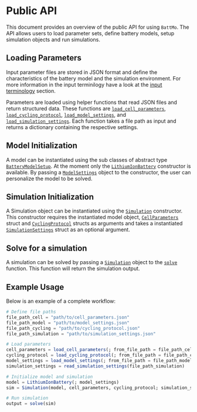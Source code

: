# Public API

This document provides an overview of the public API for using `BattMo`. The API allows users to load parameter sets, define battery models, setup simulation objects and run simulations.

## Loading Parameters

Input parameter files are stored in JSON format and define the characteristics of the battery model and the simulation environment. For more information in the input terminilogy have a look at the [input terminology](terminology.md) section.

Parameters are loaded using helper functions that read JSON files and return structured data. These functions are [`load_cell_parameters`](@ref), [`load_cycling_protocol`](@ref), [`load_model_settings`](@ref), and [`load_simulation_settings`](@ref). Each function takes a file path as input and returns a dictionary containing the respective settings.

## Model Initialization

A model can be instantiated using the sub classes of abstract type [`BatteryModelSetup`](@ref). At the moment only the [`LithiumIonBattery`](@ref) constructor is available. By passing a [`ModelSettings`](@ref) object to the constructor, the user can personalize the model to be solved.

## Simulation Initialization

A Simulation object can be instantiated using the [`Simulation`](@ref) constructor. This constructor requires the instantiated model object, [`CellParameters`](@ref) struct and [`CyclingProtocol`](@ref) structs as arguments and takes a instantiated [`SimulationSettings`](@ref) struct as an optional argument.

## Solve for a simulation

A simulation can be solved by passing a [`Simulation`](@ref) object to the [`solve`](@ref) function. This function will return the simulation output.

## Example Usage

Below is an example of a complete workflow:

```julia
# Define file paths
file_path_cell = "path/to/cell_parameters.json"
file_path_model = "path/to/model_settings.json"
file_path_cycling = "path/to/cycling_protocol.json"
file_path_simulation = "path/to/simulation_settings.json"

# Load parameters
cell_parameters = load_cell_parameters(; from_file_path = file_path_cell)
cycling_protocol = load_cycling_protocol(; from_file_path = file_path_cycling)
model_settings = load_model_settings(; from_file_path = file_path_model)
simulation_settings = read_simulation_settings(file_path_simulation)

# Initialize model and simulation
model = LithiumIonBattery(; model_settings)
sim = Simulation(model, cell_parameters, cycling_protocol; simulation_settings)

# Run simulation
output = solve(sim)
```
